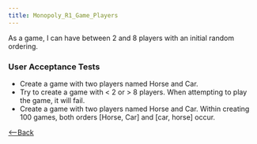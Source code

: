 ```yaml
---
title: Monopoly_R1_Game_Players
---
```

As a game, I can have between 2 and 8 players with an initial random ordering.

### User Acceptance Tests
* Create a game with two players named Horse and Car.
* Try to create a game with < 2 or > 8 players. When attempting to play the game, it will fail.
* Create a game with two players named Horse and Car. Within creating 100 games, both orders [Horse, Car] and [car, horse] occur.

[<--Back](Monopoly_Release_1_User_Stories)